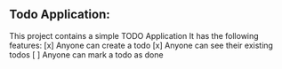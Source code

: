 ## Todo Application:
This project contains a simple TODO Application
It has the following features:
    [x] Anyone can create a todo
    [x] Anyone can see their existing todos
    [ ] Anyone can mark a todo as done
